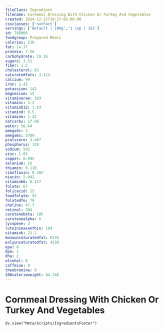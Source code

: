 ```yaml
---
fileClass: Ingredient
filename: Cornmeal Dressing With Chicken Or Turkey And Vegetables
created: 2024-12-21T19:27:02-06:00
cssclasses: ['nutFact']
servings: ['Default | 100g','1 cup | 161']
id: 786066
foodgroup: Prepared Meals
calories: 236
fat: 14.37
protein: 7.56
carbohydrate: 19.16
sugars: 3.51
fiber: 1.2
cholesterol: 93
saturatedfats: 3.114
calcium: 99
iron: 2.42
potassium: 142
magnesium: 15
vitaminarae: 393
vitaminc: 3.2
vitaminb12: 1.63
vitamind: 0.5
vitamine: 1.42
netcarbs: 17.96
water: 56.64
omega3s: 3
omega6s: 3789
pralscore: 3.467
phosphorus: 120
sodium: 562
zinc: 1.03
copper: 0.095
selenium: 16
thiamin: 0.118
riboflavin: 0.302
niacin: 2.042
vitaminb6: 0.127
folate: 67
folicacid: 15
foodfolate: 52
folatedfe: 78
choline: 47.7
retinol: 384
carotenebeta: 105
carotenealpha: 6
lycopene: 2
luteinzeaxanthin: 184
vitamink: 23.2
monounsaturatedfat: 6235
polyunsaturatedfat: 4238
epa: 0
dpa: 1
dha: 2
alcohol: 0
caffeine: 0
theobromine: 0
200calorieweight: 84.746
---
```


# Cornmeal Dressing With Chicken Or Turkey And Vegetables

```dataviewjs
dv.view("Meta/Scripts/IngredientsFooter")
```
